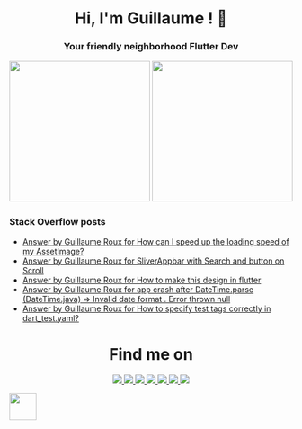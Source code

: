 <h1 align="center">Hi, I'm Guillaume ! 💙</h1>
<h3 align="center">Your friendly neighborhood Flutter Dev</h3>

<p align="left">
 <a>
  <img height="250em" src="https://github-readme-stats.vercel.app/api?username=TesteurManiak&theme=tokyonight" />
  <a href="https://stackoverflow.com/users/9942346/testeur-maniak">
   <img height="250em" src="https://github-readme-stackoverflow.vercel.app/?userID=9942346&theme=dark" />
  </a>
 </a>
</p>

### Stack Overflow posts

<!-- STACKOVERFLOW:START -->
- [Answer by Guillaume Roux for How can I speed up the loading speed of my AssetImage?](https://stackoverflow.com/questions/74429626/how-can-i-speed-up-the-loading-speed-of-my-assetimage/74429854#74429854)
- [Answer by Guillaume Roux for SliverAppbar with Search and button on Scroll](https://stackoverflow.com/questions/73975899/sliverappbar-with-search-and-button-on-scroll/73987215#73987215)
- [Answer by Guillaume Roux for How to make this design in flutter](https://stackoverflow.com/questions/73982508/how-to-make-this-design-in-flutter/73986077#73986077)
- [Answer by Guillaume Roux for app crash after DateTime.parse &lpar;DateTime.java&rpar; =&gt; Invalid date format . Error thrown null](https://stackoverflow.com/questions/73307555/app-crash-after-datetime-parse-datetime-java-invalid-date-format-error-th/73441580#73441580)
- [Answer by Guillaume Roux for How to specify test tags correctly in dart_test.yaml?](https://stackoverflow.com/questions/73022762/how-to-specify-test-tags-correctly-in-dart-test-yaml/73023734#73023734)
<!-- STACKOVERFLOW:END -->

<h1 align="center">Find me on</h1>

<p align="center">
 <a href="https://twitter.com/TesteurManiak">
  <img src="https://img.shields.io/badge/Twitter-1DA1F2?style=for-the-badge&logo=twitter&logoColor=white"/>
 </a>
 <a href="https://www.linkedin.com/in/guillaume2-roux/">
  <img src="https://img.shields.io/badge/linkedin%20-%230077B5.svg?&style=for-the-badge&logo=linkedin&logoColor=white"/>
 </a>
 <a href="https://stackoverflow.com/users/9942346/guillaume-roux">
  <img src="https://img.shields.io/badge/Stack_Overflow-FE7A16?style=for-the-badge&logo=stack-overflow&logoColor=white"/>
 </a>
 <a href="https://medium.com/@rouxguillaume">
  <img src="https://img.shields.io/badge/Medium-12100E?style=for-the-badge&logo=medium&logoColor=white"/>
 </a>
 <a href="https://gitlab.com/G_Roux">
  <img src="https://img.shields.io/badge/gitlab%20-%23181717.svg?&style=for-the-badge&logo=gitlab&logoColor=white"/>
 </a>
 <a href="https://github.com/TesteurManiak">
  <img src="https://img.shields.io/badge/github%20-%23121011.svg?&style=for-the-badge&logo=github&logoColor=white"/>
 </a>
 <a href="https://www.reddit.com/user/TesteurManiak">
  <img src="https://img.shields.io/badge/Reddit-FF4500?style=for-the-badge&logo=reddit&logoColor=white"/>
 </a>
</p>

<p>
 <a href="https://www.buymeacoffee.com/guillaumeroux">
  <img src="https://raw.githubusercontent.com/onimur/.github/master/.resources/support-buy-coffee.png" height="48px"/>
 </a>
</p>
